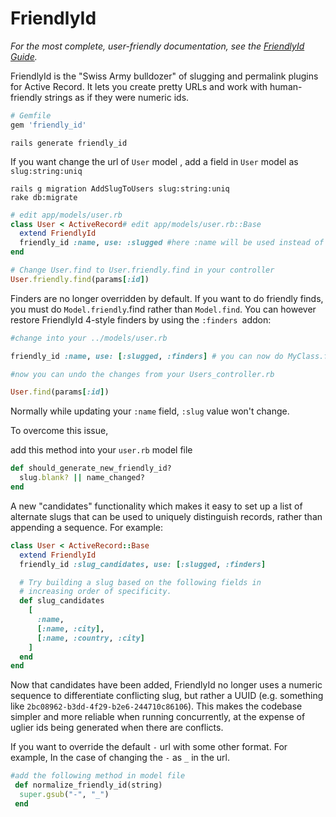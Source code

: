 # FriendlyId

<em>For the most complete, user-friendly documentation, see the [FriendlyId Guide](http://norman.github.io/friendly_id/file.Guide.html).</em>

FriendlyId is the "Swiss Army bulldozer" of slugging and permalink plugins for
Active Record. It lets you create pretty URLs and work with human-friendly
strings as if they were numeric ids.

```ruby
# Gemfile
gem 'friendly_id'
```
```console
rails generate friendly_id
```

If you want change the url of `User` model , add a field in `User` model as `slug:string:uniq`

````console
rails g migration AddSlugToUsers slug:string:uniq
rake db:migrate
````
```ruby
# edit app/models/user.rb
class User < ActiveRecord# edit app/models/user.rb::Base
  extend FriendlyId
  friendly_id :name, use: :slugged #here :name will be used instead of :id in url
end
```

```ruby
# Change User.find to User.friendly.find in your controller
User.friendly.find(params[:id])
```

Finders are no longer overridden by default. If you want to do friendly finds, you must do `Model.friendly`.find rather than `Model.find`. You can however restore FriendlyId 4-style finders by using the `:finders `addon:

````ruby
#change into your ../models/user.rb 

friendly_id :name, use: [:slugged, :finders] # you can now do MyClass.find('shan')

#now you can undo the changes from your Users_controller.rb

User.find(params[:id])

````

Normally while updating your `:name` field, `:slug` value won't change. 

To overcome this issue,

add this method into your `user.rb` model file

````ruby
def should_generate_new_friendly_id?
  slug.blank? || name_changed?
end

````

A new "candidates" functionality which makes it easy to set up a list of
  alternate slugs that can be used to uniquely distinguish records, rather than
  appending a sequence. For example:

  ```ruby
  class User < ActiveRecord::Base
    extend FriendlyId
    friendly_id :slug_candidates, use: [:slugged, :finders]

    # Try building a slug based on the following fields in
    # increasing order of specificity.
    def slug_candidates
	  [
	    :name,
	    [:name, :city],
	    [:name, :country, :city]    
	  ]
	end
  end
  ```
  Now that candidates have been added, FriendlyId no longer uses a numeric
  sequence to differentiate conflicting slug, but rather a UUID (e.g. something
  like `2bc08962-b3dd-4f29-b2e6-244710c86106`). This makes the
  codebase simpler and more reliable when running concurrently, at the expense
  of uglier ids being generated when there are conflicts.


  If you want to override the default `-` url with some other format. For example, In the case of changing the `-` as `_` in the url.

  ````ruby
  #add the following method in model file
   def normalize_friendly_id(string)
    super.gsub("-", "_")
   end

 ````
